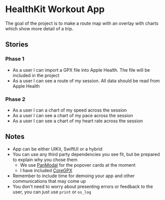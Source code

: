# HealthKit Workout App

The goal of the project is to make a route map with an overlay with charts which show more detail of a trip.

## Stories

### Phase 1
- As a user I can import a GPX file into Apple Health. The file will be included in the project
- As a user I can see a route of my session. All data should be read from Apple Health
### Phase 2
- As a user I can a chart of my speed across the session
- As a user I can see a chart of my pace across the session
- As a user I can see a chart of my heart rate across the session


## Notes

- App can be either UIKit, SwiftUI or a hybrid
- You can use any third party dependencies you see fit, but be prepared to explain why you chose them
    - We use [PanModal](https://github.com/slackhq/PanModal) for the popover cards at the moment
    - I have included [CoreGPX](https://github.com/vincentneo/CoreGPX) 
- Remember to include time for demoing your app and other communications that may come up
- You don't need to worry about presenting errors or feedback to the user, you can just use `print` or `os_log`

